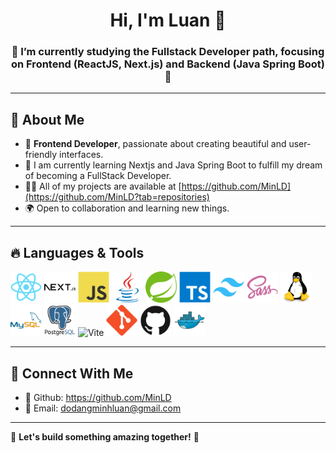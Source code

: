 <h1 align="center">Hi, I'm Luan 👋</h1>
<h3 align="center">🚀 I’m currently studying the Fullstack Developer path, focusing on Frontend (ReactJS, Next.js) and Backend (Java Spring Boot) 🚀</h3>

---

## 📌 **About Me**
- 🎯 **Frontend Developer**, passionate about creating beautiful and user-friendly interfaces.
- 🌱 I am currently learning Nextjs and Java Spring Boot to fulfill my dream of becoming a FullStack Developer.
- 👨‍💻 All of my projects are available at [https://github.com/MinLD](https://github.com/MinLD?tab=repositories)
- 🌍 Open to collaboration and learning new things.

---

## 🔥 **Languages & Tools**  
<p align="left">
  <img src="https://raw.githubusercontent.com/devicons/devicon/master/icons/react/react-original.svg" alt="React" width="50" height="50"/>
  <img src="https://raw.githubusercontent.com/devicons/devicon/master/icons/nextjs/nextjs-original-wordmark.svg" alt="Next.js" width="50" height="50"/>
  <img src="https://raw.githubusercontent.com/devicons/devicon/master/icons/javascript/javascript-original.svg" alt="JavaScript" width="50" height="50"/>
  
  <!-- Java -->
  <img src="https://raw.githubusercontent.com/devicons/devicon/master/icons/java/java-original.svg" alt="Java" width="50" height="50"/>
  <!-- Spring Boot -->
  <img src="https://raw.githubusercontent.com/devicons/devicon/master/icons/spring/spring-original.svg" alt="Spring Boot" width="50" height="50"/>

  <img src="https://raw.githubusercontent.com/devicons/devicon/master/icons/typescript/typescript-original.svg" alt="TypeScript" width="50" height="50"/>
  <img src="https://raw.githubusercontent.com/devicons/devicon/master/icons/tailwindcss/tailwindcss-original.svg" alt="Tailwind CSS" width="50" height="50"/>
  <img src="https://raw.githubusercontent.com/devicons/devicon/master/icons/sass/sass-original.svg" alt="Sass" width="50" height="50"/>
  <img src="https://raw.githubusercontent.com/devicons/devicon/master/icons/linux/linux-original.svg" alt="Linux" width="50" height="50"/>
  <img src="https://raw.githubusercontent.com/devicons/devicon/master/icons/mysql/mysql-original-wordmark.svg" alt="MySQL" width="50" height="50"/>
  <img src="https://raw.githubusercontent.com/devicons/devicon/master/icons/postgresql/postgresql-original-wordmark.svg" alt="PostgreSQL" width="50" height="50"/>
  <img src="https://vitejs.dev/logo.svg" alt="Vite" width="50" height="50"/>
  <img src="https://raw.githubusercontent.com/devicons/devicon/master/icons/git/git-original.svg" alt="Git" width="50" height="50"/>
  <img src="https://raw.githubusercontent.com/devicons/devicon/master/icons/github/github-original.svg" alt="GitHub" width="50" height="50"/>
  <img src="https://raw.githubusercontent.com/devicons/devicon/master/icons/docker/docker-original.svg" alt="Docker" width="50" height="50"/>
</p>


---

## 🤝 **Connect With Me**
- 🔗 Github: https://github.com/MinLD
- 📧 Email: dodangminhluan@gmail.com
  
---

🚀 **Let's build something amazing together!** 🚀
